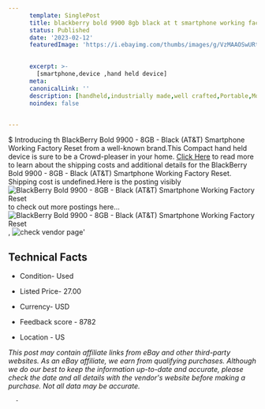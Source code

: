 ```yaml
---
      template: SinglePost
      title: blackberry bold 9900 8gb black at t smartphone working factory reset
      status: Published
      date: '2023-02-12'
      featuredImage: 'https://i.ebayimg.com/thumbs/images/g/VzMAAOSwURtj2vww/s-l225.jpg'
       

      excerpt: >-
        [smartphone,device ,hand held device]
      meta:
      canonicalLink: ''
      description: [handheld,industrially made,well crafted,Portable,Mobile,Compact,Convenient,Lightweight,Maneuverable,Man-portable,Miniature,Carriable,Hand-held,Light,Holdable,Transportable,Mobile device,Pocket-sized,On-the-go,Wireless,Cordless,Compact size,Convenient size, smartphone,device ,hand held device]
      noindex: false
      

---
```

$
      Introducing th BlackBerry Bold 9900 - 8GB - Black (AT&T) Smartphone Working Factory Reset from a well-known brand.This Compact hand held device is sure to be a Crowd-pleaser in your home. [Click Here](https://www.ebay.com/itm/175596035406?hash=item28e256dd4e%3Ag%3AVzMAAOSwURtj2vww&mkevt=1&mkcid=1&mkrid=711-53200-19255-0&campid=%253CePNCampaignId%253E&customid=%253CreferenceId%253E&toolid=10049) to read more to learn about the shipping costs and additional details for the BlackBerry Bold 9900 - 8GB - Black (AT&T) Smartphone Working Factory Reset. Shipping cost is undefined.Here is the posting visibly ![BlackBerry Bold 9900 - 8GB - Black (AT&T) Smartphone Working Factory Reset](https://i.ebayimg.com/thumbs/images/g/VzMAAOSwURtj2vww/s-l225.jpg) to check out more postings here... ![BlackBerry Bold 9900 - 8GB - Black (AT&T) Smartphone Working Factory Reset](https://i.ebayimg.com/images/g/VzMAAOSwURtj2vww/s-l1600.jpg), ![check vendor page](https://origin-galleryplus.ebayimg.com/ws/web/175596035406_2_0_1/225x225.jpg,https://origin-galleryplus.ebayimg.com/ws/web/175596035406_3_0_1/225x225.jpg,https://origin-galleryplus.ebayimg.com/ws/web/175596035406_4_0_1/225x225.jpg,https://origin-galleryplus.ebayimg.com/ws/web/175596035406_5_0_1/225x225.jpg,https://origin-galleryplus.ebayimg.com/ws/web/175596035406_6_0_1/225x225.jpg,https://origin-galleryplus.ebayimg.com/ws/web/175596035406_7_0_1/225x225.jpg,https://origin-galleryplus.ebayimg.com/ws/web/175596035406_8_0_1/225x225.jpg,https://origin-galleryplus.ebayimg.com/ws/web/175596035406_9_0_1/225x225.jpg,https://origin-galleryplus.ebayimg.com/ws/web/175596035406_10_0_1/225x225.jpg,https://origin-galleryplus.ebayimg.com/ws/web/175596035406_11_0_1/225x225.jpg,https://origin-galleryplus.ebayimg.com/ws/web/175596035406_12_0_1/225x225.jpg,https://origin-galleryplus.ebayimg.com/ws/web/175596035406_13_0_1/225x225.jpg)'

      

 ## Technical Facts 



     
      

 - Condition- Used 


      

 - Listed Price- 27.00 


      

 - Currency- USD 


      

 - Feedback score - 8782 


      

 - Location - US 


      
      

 *_This post may contain affiliate links from eBay and other third-party websites. As an eBay affiliate, we earn from qualifying purchases. Although we do our best to keep the information up-to-date and accurate, please check the date and all details with the vendor's website before making a purchase. Not all data may be accurate._*




      -
